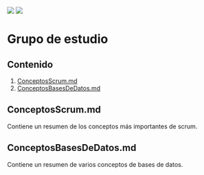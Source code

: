 ![](https://img.shields.io/github/issues/FrancoGL/ISPC-Project-One?color=green)
![](https://img.shields.io/github/issues-closed-raw/FrancoGL/ISPC-Project-One?color=red)

# Grupo de estudio

## Contenido
  1. [ConceptosScrum.md](#conceptosscrummd)
  2. [ConceptosBasesDeDatos.md](#conceptosbasesdedatosmd)


## ConceptosScrum.md

Contiene un resumen de los conceptos más importantes de scrum.

## ConceptosBasesDeDatos.md

Contiene un resumen de varios conceptos de bases de datos.
